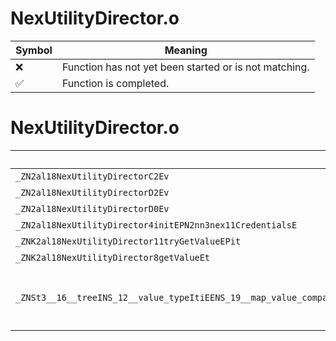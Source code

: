 # NexUtilityDirector.o
| Symbol | Meaning 
| ------------- | ------------- 
| :x: | Function has not yet been started or is not matching. 
| :white_check_mark: | Function is completed. 


# NexUtilityDirector.o
| Symbol (Mangled) | Symbol (Demangled) | Decompiled? |
| ------------- |  ------------- | ------------- |
| `_ZN2al18NexUtilityDirectorC2Ev` | `al::NexUtilityDirector::NexUtilityDirector(void)` | :x: |
| `_ZN2al18NexUtilityDirectorD2Ev` | `al::NexUtilityDirector::~NexUtilityDirector()` | :x: |
| `_ZN2al18NexUtilityDirectorD0Ev` | `al::NexUtilityDirector::~NexUtilityDirector()` | :x: |
| `_ZN2al18NexUtilityDirector4initEPN2nn3nex11CredentialsE` | `al::NexUtilityDirector::init(nn::nex::Credentials *)` | :x: |
| `_ZNK2al18NexUtilityDirector11tryGetValueEPit` | `al::NexUtilityDirector::tryGetValue(int *,unsigned short)const` | :x: |
| `_ZNK2al18NexUtilityDirector8getValueEt` | `al::NexUtilityDirector::getValue(unsigned short)const` | :x: |
| `_ZNSt3__16__treeINS_12__value_typeItiEENS_19__map_value_compareItS2_NS_4lessItEELb1EEEN2nn3nex12MemAllocatorIS2_EEE7destroyEPNS_11__tree_nodeIS2_PvEE` | `std::__1::__tree<std::__1::__value_type<unsigned short,int>,std::__1::__map_value_compare<unsigned short,std::__1::__value_type<unsigned short,int>,std::__1::less<unsigned short>,true>,nn::nex::MemAllocator<std::__1::__value_type<unsigned short,int>>>::destroy(std::__1::__tree_node<std::__1::__value_type<unsigned short,int>,void *> *)` | :x: |
